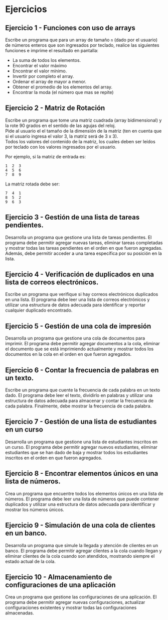 # Ejercicios

## Ejercicio 1 - Funciones con uso de arrays
Escribe un programa que para un array de tamaño `n` (dado por el usuario) de números enteros que son ingresados por teclado, realice las siguientes funciones e imprime el resultado en pantalla:
- La suma de todos los elementos.
- Encontrar el valor máximo
- Encontrar el valor mínimo.
- Invertir por completo el array.
- Ordenar el array de mayor a menor.
- Obtener el promedio de los elementos del array.
- Encontrar la moda (el número que mas se repite)

## Ejercicio 2 - Matriz de Rotación
Escribe un programa que tome una matriz cuadrada (array bidimensional) y la rote 90 grados en el sentido de las agujas del reloj.  
Pide al usuario el el tamaño de la dimensión de la matriz (ten en cuenta que si el usuario ingresa el valor 3, la matriz será de 3 x 3).  
Todos los valores del contenido de la matriz, los cuales deben ser leídos por teclado con los valores ingresados por el usuario.

Por ejemplo, si la matriz de entrada es:
```
1  2  3
4  5  6
7  8  9
```

La matriz rotada debe ser:

```
7  4  1
8  5  2
9  6  3
```

## Ejercicio 3 - Gestión de una lista de tareas pendientes.
Desarrolla un programa que gestione una lista de tareas pendientes. El programa debe permitir agregar nuevas tareas, eliminar tareas completadas y mostrar todas las tareas pendientes en el orden en que fueron agregadas. Además, debe permitir acceder a una tarea específica por su posición en la lista.

## Ejercicio 4 - Verificación de duplicados en una lista de correos electrónicos.
Escribe un programa que verifique si hay correos electrónicos duplicados en una lista. El programa debe leer una lista de correos electrónicos y utilizar una estructura de datos adecuada para identificar y reportar cualquier duplicado encontrado.

## Ejercicio 5 - Gestión de una cola de impresión
Desarrolla un programa que gestione una cola de documentos para imprimir. El programa debe permitir agregar documentos a la cola, eliminar el documento que se está imprimiendo actualmente y mostrar todos los documentos en la cola en el orden en que fueron agregados.

## Ejercicio 6 - Contar la frecuencia de palabras en un texto.
Escribe un programa que cuente la frecuencia de cada palabra en un texto dado. El programa debe leer el texto, dividirlo en palabras y utilizar una estructura de datos adecuada para almacenar y contar la frecuencia de cada palabra. Finalmente, debe mostrar la frecuencia de cada palabra.

## Ejercicio 7 - Gestión de una lista de estudiantes en un curso
Desarrolla un programa que gestione una lista de estudiantes inscritos en un curso. El programa debe permitir agregar nuevos estudiantes, eliminar estudiantes que se han dado de baja y mostrar todos los estudiantes inscritos en el orden en que fueron agregados.

## Ejercicio 8 - Encontrar elementos únicos en una lista de números.
Crea un programa que encuentre todos los elementos únicos en una lista de números. El programa debe leer una lista de números que puede contener duplicados y utilizar una estructura de datos adecuada para identificar y mostrar los números únicos.

## Ejercicio 9 - Simulación de una cola de clientes en un banco.
Desarrolla un programa que simule la llegada y atención de clientes en un banco. El programa debe permitir agregar clientes a la cola cuando llegan y eliminar clientes de la cola cuando son atendidos, mostrando siempre el estado actual de la cola.

## Ejercicio 10 - Almacenamiento de configuraciones de una aplicación
Crea un programa que gestione las configuraciones de una aplicación. El programa debe permitir agregar nuevas configuraciones, actualizar configuraciones existentes y mostrar todas las configuraciones almacenadas.
